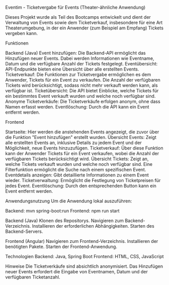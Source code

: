 Eventim - Ticketvergabe für Events (Theater-ähnliche Anwendung)

Dieses Projekt wurde als Teil des Bootcamps entwickelt und dient der Verwaltung von Events sowie dem Ticketverkauf,
insbesondere für eine Art Theaterumgebung, in der ein Anwender (zum Beispiel am Empfang) Tickets vergeben kann.

Funktionen

Backend (Java)
Event hinzufügen:
Die Backend-API ermöglicht das Hinzufügen neuer Events. Dabei werden Informationen wie Eventname,
Datum und die verfügbare Anzahl der Tickets festgelegt.
Eventübersicht: 
API-Endpunkte bieten eine Übersicht über alle erstellten Events.
Ticketverkauf:
Die Funktionen zur Ticketvergabe ermöglichen es dem Anwender, 
Tickets für ein Event zu verkaufen. Die Anzahl der verfügbaren Tickets wird berücksichtigt, 
sodass nicht mehr verkauft werden kann, als verfügbar ist.
Ticketübersicht: 
Die API bietet Einblicke, welche Tickets für ein bestimmtes Event verkauft wurden und welche noch verfügbar sind.
Anonyme Ticketverkäufe: 
Die Ticketverkäufe erfolgen anonym, ohne dass Namen erfasst werden.
Eventlöschung: Durch die API kann ein Event entfernt werden.

Frontend

Startseite: 
Hier werden die anstehenden Events angezeigt, die zuvor über die Funktion "Event hinzufügen" erstellt wurden.
Übersicht Events: 
Zeigt alle erstellten Events an, inklusive Details zu jedem Event und der Möglichkeit, neue Events hinzuzufügen.
Ticketverkauf:
Über diese Funktion kann der Anwender Tickets für ein Event verkaufen, wobei die Anzahl der verfügbaren Tickets berücksichtigt wird.
Übersicht Tickets:
Zeigt an, welche Tickets verkauft wurden und welche noch verfügbar sind. 
Eine Filterfunktion ermöglicht die Suche nach einem spezifischen Event.
Eventdetails anzeigen: 
Gibt detaillierte Informationen zu einem Event wieder.
Ticketverwaltung:
Ermöglicht die Festlegung von Ticketpreisen für jedes Event.
Eventlöschung:
Durch den entsprechenden Button kann ein Event entfernt werden.

Anwendungsnutzung
Um die Anwendung lokal auszuführen:

Backend: mvn spring-boot:run 
Frontend: npm run start

Backend (Java)
Klonen des Repositorys.
Navigieren zum Backend-Verzeichnis.
Installieren der erforderlichen Abhängigkeiten.
Starten des Backend-Servers.

Frontend (Angular)
Navigieren zum Frontend-Verzeichnis.
Installieren der benötigten Pakete.
Starten der Frontend-Anwendung.

Technologien
Backend: Java, Spring Boot
Frontend: HTML, CSS, JavaScript 

Hinweise
Die Ticketverkäufe sind absichtlich anonymisiert.
Das Hinzufügen neuer Events erfordert die Eingabe von Eventnamen, Datum und der verfügbaren Ticketanzahl.
